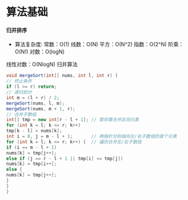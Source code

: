 # 算法基础

#### 归并排序

- 算法复杂度:
常数：O(1)
线数：O(N)
平方：O(N^2)
指数：O(2^N)
阶乘：O(N!)
对数：O(logN)
  
线性对数：O(NlogN)
归并算法

```java
void mergeSort(int[] nums, int l, int r) {
// 终止条件
if (l >= r) return;
// 递归划分
int m = (l + r) / 2;
mergeSort(nums, l, m);
mergeSort(nums, m + 1, r);
// 合并子数组
int[] tmp = new int[r - l + 1]; // 暂存需合并区间元素
for (int k = l; k <= r; k++)
tmp[k - l] = nums[k];
int i = 0, j = m - l + 1;       // 两指针分别指向左/右子数组的首个元素
for (int k = l; k <= r; k++) {  // 遍历合并左/右子数组
if (i == m - l + 1)
nums[k] = tmp[j++];
else if (j == r - l + 1 || tmp[i] <= tmp[j])
nums[k] = tmp[i++];
else {
nums[k] = tmp[j++];
}
}
}
```





